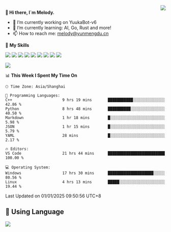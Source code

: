 <a href="#">
  <img align="right" src="https://github-readme-stats.vercel.app/api?username=melodyyuuka&count_private=true&show_icons=true" />
</a>

**👋 Hi there, I`m Melody.**

- 🔭 I’m currently working on YuukaBot-v6
- 🌱 I’m currently learning: AI, Go, Rust and more!
- 📫 How to reach me: melody@yunmengdu.cn

🌟 **My Skills** 

![](https://img.shields.io/badge/-Python-3e74a2?style=flat-square&logo=Python&logoColor=fff)
![](https://img.shields.io/badge/-Java-007396?style=flat-square&logo=OpenJDK&logoColor=fff)
![](https://img.shields.io/badge/-Node.js-339933?style=flat-square&logo=Node.js&logoColor=fff)
![](https://img.shields.io/badge/-Git-f05032?style=flat-square&logo=git&logoColor=fff)
![](https://img.shields.io/badge/-PostgreSQL-4169e1?style=flat-square&logo=PostgreSQL&logoColor=fff)
![](https://img.shields.io/badge/-Rust-000000?style=flat-square&logo=rust&logoColor=fff)
![](https://img.shields.io/badge/-VSCode-007acc?style=flat-square&logo=Visual-Studio-Code&logoColor=fff)
![](https://img.shields.io/badge/-FastAPI-009688?style=flat-square&logo=FastAPI&logoColor=fff)
![](https://img.shields.io/badge/-Linux-000000?style=flat-square&logo=Linux&logoColor=fff)


![](https://wakatime.com/badge/user/fa6dc0e2-47c5-4d2d-ae45-69fec6f2122c.svg)

<!--START_SECTION:waka-->
📊 **This Week I Spent My Time On** 

```text
🕑︎ Time Zone: Asia/Shanghai

💬 Programming Languages: 
C++                      9 hrs 19 mins       ███████████░░░░░░░░░░░░░░   42.86 % 
Python                   8 hrs 48 mins       ██████████░░░░░░░░░░░░░░░   40.50 % 
Markdown                 1 hr 18 mins        █░░░░░░░░░░░░░░░░░░░░░░░░    5.98 % 
JSON                     1 hr 15 mins        █░░░░░░░░░░░░░░░░░░░░░░░░    5.79 % 
YAML                     28 mins             █░░░░░░░░░░░░░░░░░░░░░░░░    2.17 % 

🔥 Editors: 
VS Code                  21 hrs 44 mins      █████████████████████████   100.00 % 

💻 Operating System: 
Windows                  17 hrs 30 mins      ████████████████████░░░░░   80.56 % 
Linux                    4 hrs 13 mins       █████░░░░░░░░░░░░░░░░░░░░   19.44 % 
```


 Last Updated on 01/01/2025 09:50:56 UTC+8
<!--END_SECTION:waka-->

## 🥰 **Using Language**

![](https://github-readme-stats.vercel.app/api/wakatime?username=MelodyYuyuko&layout=compact&hide_border=true)

